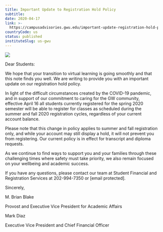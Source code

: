 ```yaml
---
title: Important Update to Registration Hold Policy
subtitle: 
date: 2020-04-17
link: >-
  https://campusadvisories.gwu.edu/important-update-registration-hold-policy
countryCode: us
status: published
instituteSlug: us-gwu
---
```

![](https://www.gwu.edu/sites/www.gwu.edu/files/image/gw-primary_90x90.jpg)

Dear Students:



We hope that your transition to virtual learning is going smoothly and that this note finds you well. We are writing to provide you with an important update on our registration hold policy.



In light of the difficult circumstances created by the COVID-19 pandemic, and in support of our commitment to caring for the GW community, effective April 16 all students currently registered for the spring 2020 semester will be able to register for classes as scheduled during the summer and fall 2020 registration cycles, regardless of your current account balance.



Please note that this change in policy applies to summer and fall registration only, and while your account may still display a hold, it will not prevent you from registering. Our current policy is in effect for transcript and diploma requests.



As we continue to find ways to support you and your families through these challenging times where safety must take priority, we also remain focused on your wellbeing and academic success.



If you have any questions, please contact our team at Student Financial and Registration Services at 202-994-7350 or [email protected].



Sincerely,



M. Brian Blake

Provost and Executive Vice President for Academic Affairs



Mark Diaz

Executive Vice President and Chief Financial Officer